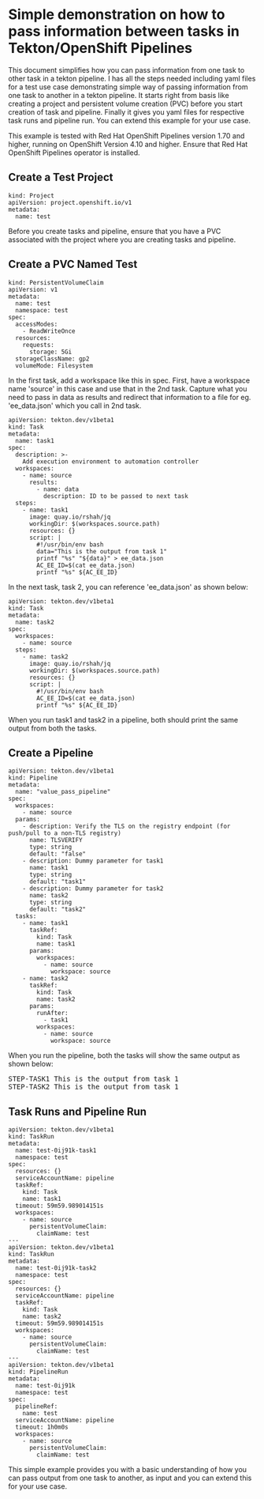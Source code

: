 <!DOCTYPE html>
<html>
<head>
	<title>Simple demonstration on how to pass information between tasks in Tekton/OpenShift Pipelines</title>
</head>
<body>
	<h1>Simple demonstration on how to pass information between tasks in Tekton/OpenShift Pipelines</h1>
	<p>This document simplifies how you can pass information from one task to other task in a tekton pipeline. I has all the steps needed including yaml files for a test use case demonstrating simple way of passing information from one task to another in a tekton pipeline. It starts right from basis like creating a project and persistent volume creation (PVC) before you start creation of task and pipeline. Finally it gives you yaml files for respective task runs and pipeline run. You can extend this example for your use case.</p>
	<p>This example is tested with Red Hat OpenShift Pipelines version 1.70 and higher, running on OpenShift Version 4.10 and higher. Ensure that Red Hat OpenShift Pipelines operator is installed.</p>
	<h2>Create a Test Project</h2>
	<pre><code>kind: Project
apiVersion: project.openshift.io/v1
metadata:
  name: test</code></pre>
	<p>Before you create tasks and pipeline, ensure that you have a PVC associated with the project where you are creating tasks and pipeline.</p>
	<h2>Create a PVC Named Test</h2>
	<pre><code>kind: PersistentVolumeClaim
apiVersion: v1
metadata:
  name: test
  namespace: test
spec:
  accessModes:
    - ReadWriteOnce
  resources:
    requests:
      storage: 5Gi
  storageClassName: gp2
  volumeMode: Filesystem</code></pre>
	<p>In the first task, add a workspace like this in spec. First, have a workspace name 'source' in this case and use that in the 2nd task. Capture what you need to pass in data as results and redirect that information to a file for eg. 'ee_data.json' which you call in 2nd task.</p>
	<pre><code>apiVersion: tekton.dev/v1beta1
kind: Task
metadata:
  name: task1
spec:
  description: >-
    Add execution environment to automation controller
  workspaces:
    - name: source
      results:
        - name: data
          description: ID to be passed to next task
  steps:
    - name: task1
      image: quay.io/rshah/jq
      workingDir: $(workspaces.source.path)
      resources: {}
      script: |
        #!/usr/bin/env bash
        data="This is the output from task 1"
        printf "%s" "${data}" > ee_data.json
        AC_EE_ID=$(cat ee_data.json)
        printf "%s" ${AC_EE_ID}</code></pre>
	<p>In the next task, task 2, you can reference 'ee_data.json' as shown below:</p>
	<pre><code>apiVersion: tekton.dev/v1beta1
kind: Task
metadata:
  name: task2
spec:
  workspaces:
    - name: source
  steps:
    - name: task2
      image: quay.io/rshah/jq
      workingDir: $(workspaces.source.path)
      resources: {}
      script: |
        #!/usr/bin/env bash
        AC_EE_ID=$(cat ee_data.json)
        printf "%s" ${AC_EE_ID}</code></pre>
	<p>When you run task1 and task2 in a pipeline, both should print the same output from both the tasks.</p>
	<h2>Create a Pipeline</h2>
	<pre><code>apiVersion: tekton.dev/v1beta1
kind: Pipeline
metadata:
  name: "value_pass_pipeline"
spec:
  workspaces:
    - name: source
  params:
    - description: Verify the TLS on the registry endpoint (for push/pull to a non-TLS registry)
      name: TLSVERIFY
      type: string
      default: "false"
    - description: Dummy parameter for task1
      name: task1
      type: string
      default: "task1"
    - description: Dummy parameter for task2
      name: task2
      type: string
      default: "task2"
  tasks:
    - name: task1
      taskRef:
        kind: Task
        name: task1
      params:
        workspaces:
          - name: source
            workspace: source
    - name: task2
      taskRef:
        kind: Task
        name: task2
      params:
        runAfter:
          - task1
        workspaces:
          - name: source
            workspace: source</code></pre>
	<p>When you run the pipeline, both the tasks will show the same output as shown below:</p>
	<pre>STEP-TASK1 This is the output from task 1
STEP-TASK2 This is the output from task 1</pre>
	<h2>Task Runs and Pipeline Run</h2>
	<pre><code>apiVersion: tekton.dev/v1beta1
kind: TaskRun
metadata:
  name: test-0ij91k-task1
  namespace: test
spec:
  resources: {}
  serviceAccountName: pipeline
  taskRef:
    kind: Task
    name: task1
  timeout: 59m59.989014151s
  workspaces:
    - name: source
      persistentVolumeClaim:
        claimName: test
---
apiVersion: tekton.dev/v1beta1
kind: TaskRun
metadata:
  name: test-0ij91k-task2
  namespace: test
spec:
  resources: {}
  serviceAccountName: pipeline
  taskRef:
    kind: Task
    name: task2
  timeout: 59m59.989014151s
  workspaces:
    - name: source
      persistentVolumeClaim:
        claimName: test
---
apiVersion: tekton.dev/v1beta1
kind: PipelineRun
metadata:
  name: test-0ij91k
  namespace: test
spec:
  pipelineRef:
    name: test
  serviceAccountName: pipeline
  timeout: 1h0m0s
  workspaces:
    - name: source
      persistentVolumeClaim:
        claimName: test</code></pre>
	<p>This simple example provides you with a basic understanding of how you can pass output from one task to another, as input and you can extend this for your use case.</p>
</body>
</html>
